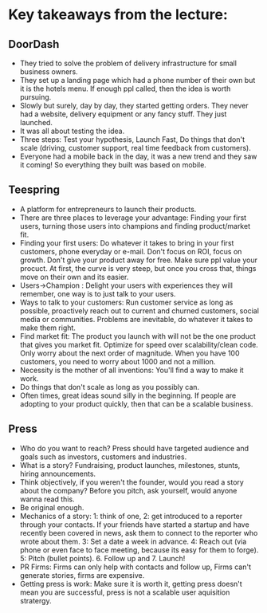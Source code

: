 # Key takeaways from the lecture: 
## DoorDash
- They tried to solve the problem of delivery infrastructure for small business owners.
- They set up a landing page which had a phone number of their own but it is the hotels menu. If enough ppl called, then the idea is worth pursuing.
- Slowly but surely, day by day, they started getting orders. They never had a website, delivery equipment or any fancy stuff. They just launched.
- It was all about testing the idea.
- Three steps: Test your hypothesis, Launch Fast, Do things that don't scale (driving, customer support, real time feedback from customers).
- Everyone had a mobile back in the day, it was a new trend and they saw it coming! So everything they built was based on mobile.
## Teespring
- A platform for entrepreneurs to launch their products.
- There are three places to leverage your advantage: Finding your first users, turning those users into champions and finding product/market fit.
- Finding your first users: Do whatever it takes to bring in your first customers, phone everyday or e-mail. Don't focus on ROI, focus on growth. Don't give your product away for free. Make sure ppl value your procuct. At first, the curve is very steep, but once you cross that, things move on their own and its easier.
- Users->Champion : Delight your users with experiences they will remember, one way is to just talk to your users.
- Ways to talk to your customers: Run customer service as long as possible, proactively reach out to current and churned customers, social media or communities. Problems are inevitable, do whatever it takes to make them right.
- Find market fit: The product you launch with will not be the one product that gives you market fit. Optimize for speed over scalability/clean code. Only worry about the next order of magnitude. When you have 100 customers, you need to worry about 1000 and not a million.
- Necessity is the mother of all inventions: You'll find a way to make it work.
- Do things that don't scale as long as you possibly can.
- Often times, great ideas sound silly in the beginning. If people are adopting to your product quickly, then that can be a scalable business.
## Press
- Who do you want to reach? Press should have targeted audience and goals such as investors, customers and industries.
- What is a story? Fundraising, product launches, milestones, stunts, hiring announcements.
- Think objectively, if you weren't the founder, would you read a story about the company? Before you pitch, ask yourself, would anyone wanna read this.
- Be original enough.
- Mechanics of a story: 1: think of one, 2: get introduced to a reporter through your contacts. If your friends have started a startup and have recently been covered in news, ask them to connect to the reporter who wrote about them. 3: Set a date a week in advance. 4: Reach out (via phone or even face to face meeting, because its easy for them to forge). 5: Pitch (bullet points). 6. Follow up and 7. Launch!
- PR Firms: Firms can only help with contacts and follow up, Firms can't generate stories, firms are expensive.
- Getting press is work: Make sure it is worth it, getting press doesn't mean you are successful, press is not a scalable user aquisition stratergy.
